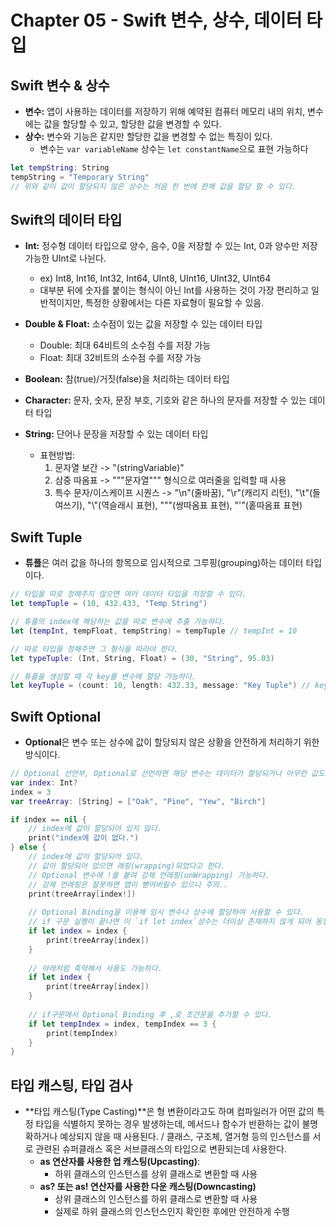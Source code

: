 # Chapter 05 - Swift 변수, 상수, 데이터 타입
        
## Swift 변수 & 상수
- **변수:** 앱이 사용하는 데이터를 저장하기 위해 예약된 컴퓨터 메모리 내의 위치, 변수에는 값을 할당할 수 있고, 할당한 값을 변경할 수 있다.
- **상수:** 변수와 기능은 같지만 할당한 값을 변경할 수 없는 특징이 있다.
    - 변수는 ```var variableName``` 상수는 ```let constantName```으로 표현 가능하다
```Swift
let tempString: String
tempString = "Temporary String"
// 위와 같이 값이 할당되지 않은 상수는 처음 한 번에 한해 값을 할당 할 수 있다.
```

## Swift의 데이터 타입

- **Int:** 정수형 데이터 타입으로 양수, 음수, 0을 저장할 수 있는 Int, 0과 양수만 저장 가능한 UInt로 나뉜다.
    - ex) Int8, Int16, Int32, Int64, UInt8, UInt16, UInt32, UInt64
    - 대부분 뒤에 숫자를 붙이는 형식이 아닌 Int를 사용하는 것이 가장 편리하고 일반적이지만, 특정한 상황에서는 다른 자료형이 필요할 수 있음.

- **Double & Float:** 소수점이 있는 값을 저장할 수 있는 데이터 타입
    - Double: 최대 64비트의 소수점 수를 저장 가능
    - Float: 최대 32비트의 소수점 수를 저장 가능

- **Boolean:** 참(true)/거짓(false)을 처리하는 데이터 타입
- **Character:** 문자, 숫자, 문장 부호, 기호와 같은 하나의 문자를 저장할 수 있는 데이터 타입
- **String:** 단어나 문장을 저장할 수 있는 데이터 타입
    - 표현방법:
        1. 문자열 보간 -> "\(stringVariable)"
        2. 삼중 따옴표 -> """문자열""" 형식으로 여러줄을 입력할 때 사용
        3. 특수 문자/이스케이프 시퀀스 -> "\n"(줄바꿈), "\r"(캐리지 리턴), "\t"(들여쓰기), "\\"(역슬래시 표현), "\""(쌍따옴표 표현), "\'"(홑따옴표 표현)
   
## Swift Tuple
- **튜플**은 여러 값을 하나의 항목으로 임시적으로 그루핑(grouping)하는 데이터 타입이다.
```Swift
// 타입을 따로 정해주지 않으면 여러 데이터 타입을 저장할 수 있다.
let tempTuple = (10, 432.433, "Temp String")

// 튜플의 index에 해당하는 값을 따로 변수에 추출 가능하다.
let (tempInt, tempFloat, tempString) = tempTuple // tempInt = 10

// 따로 타입을 정해주면 그 형식을 따라야 한다.
let typeTuple: (Int, String, Float) = (30, "String", 95.03)

// 튜플을 생성할 때 각 key를 변수에 할당 가능하다.
let keyTuple = (count: 10, length: 432.33, message: "Key Tuple") // keyTuple.count => 10
```

## Swift Optional
- **Optional**은 변수 또는 상수에 값이 할당되지 않은 상황을 안전하게 처리하기 위한 방식이다.
```Swift
// Optional 선언부, Optional로 선언하면 해당 변수는 데이터가 할당되거나 아무런 값도 할당되지 않을 수 있다. 
var index: Int?
index = 3
var treeArray: [String] = ["Oak", "Pine", "Yew", "Birch"]

if index == nil {
    // index에 값이 할당되어 있지 않다.
    print("index에 값이 없다.")
} else {
    // index에 값이 할당되어 있다.
    // 값이 할당되어 있으면 래핑(wrapping)되었다고 한다.
    // Optional 변수에 !를 붙여 강제 언래핑(unWrapping) 가능하다.
    // 강제 언래핑은 잘못하면 앱이 뻗어버릴수 있으니 주의..
    print(treeArray[index!])
    
    // Optional Binding을 이용해 임시 변수나 상수에 할당하여 사용할 수 있다.
    // if 구문 실행이 끝나면 이 `if let index`상수는 더이상 존재하지 않게 되어 동일한 이름을 사용해도 충돌하지 않는다.
    if let index = index {
        print(treeArray[index])    
    }
    
    // 아래처럼 축약해서 사용도 가능하다.
    if let index {
        print(treeArray[index])
    }
    
    // if구문에서 Optional Binding 후 ,로 조건문을 추가할 수 있다.
    if let tempIndex = index, tempIndex == 3 {
        print(tempIndex)
    }
}
```

## 타입 캐스팅, 타입 검사
- **타입 캐스팅(Type Casting)**은 형 변환이라고도 하며 컴파일러가 어떤 값의 특정 타입을 식별하지 못하는 경우 발생하는데, 메서드나 함수가 반환하는 값이 불명확하거나 예상되지 않을 때 사용된다. / 클래스, 구조체, 열거형 등의 인스턴스를 서로 관련된 슈퍼클래스 혹은 서브클래스의 타입으로 변환되는데 사용한다.
    - **as 연산자를 사용한 업 캐스팅(Upcasting)**:
        - 하위 클래스의 인스턴스를 상위 클래스로 변환할 때 사용
    - **as? 또는 as! 연산자를 사용한 다운 캐스팅(Downcasting)**
        - 상위 클래스의 인스턴스를 하위 클래스로 변환할 때 사용
        - 실제로 하위 클래스의 인스턴스인지 확인한 후에만 안전하게 수행

